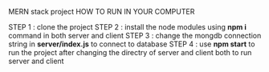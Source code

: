 MERN stack project
HOW TO RUN IN YOUR COMPUTER

STEP 1 : clone the project
STEP 2 : install the node modules using <b> npm i</b> command in both server and client
STEP 3 : change the mongdb connection string in <b>server/index.js</b> to connect to database
STEP 4 :  use  <b>npm start</b>  to run the project after changing the directry of server and client both to run server and client